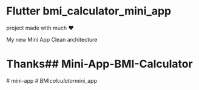 # Flutter bmi_calculator_mini_app
project made with much ❤️

My new Mini App Clean architecture


# Thanks##   M i n i - A p p - B M I - C a l c u l a t o r  
 #   m i n i - a p p  
 #   B M I _ c a l c u l a t o r _ m i n i _ a p p  
 